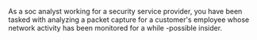 As a soc analyst working for a security service provider, you have been tasked with analyzing a packet capture for a customer's employee whose network activity has been monitored for a while -possible insider.